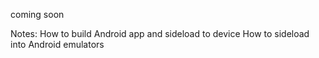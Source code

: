 coming soon

Notes:
How to build Android app and sideload to device
How to sideload into Android emulators
